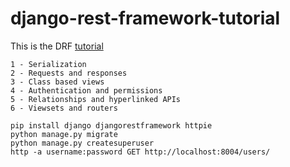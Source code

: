 # django-rest-framework-tutorial

This is the DRF [tutorial](http://www.django-rest-framework.org/tutorial/1-serialization/)


	1 - Serialization
	2 - Requests and responses
	3 - Class based views
	4 - Authentication and permissions
	5 - Relationships and hyperlinked APIs
	6 - Viewsets and routers
	
```shell
pip install django djangorestframework httpie
python manage.py migrate
python manage.py createsuperuser
http -a username:password GET http://localhost:8004/users/
```